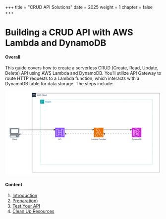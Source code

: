 +++
title = "CRUD API Solutions"
date = 2025
weight = 1
chapter = false
+++

# Building a CRUD API with AWS Lambda and DynamoDB

#### Overall
This guide covers how to create a serverless CRUD (Create, Read, Update, Delete) API using AWS Lambda and DynamoDB. You’ll utilize API Gateway to route HTTP requests to a Lambda function, which interacts with a DynamoDB table for data storage. The steps include:

![Structure CRUD API](/images/crud-api-solutions/structure_crud_api.png?width=70pc)

#### Content

1. [Introduction](1-Introduction/)
2. [Preparation)](2-Preparation/)
3. [Test Your API](3-Test-Your-API/)
4. [Clean Up Resources](4-Clean-Up-Resources/)